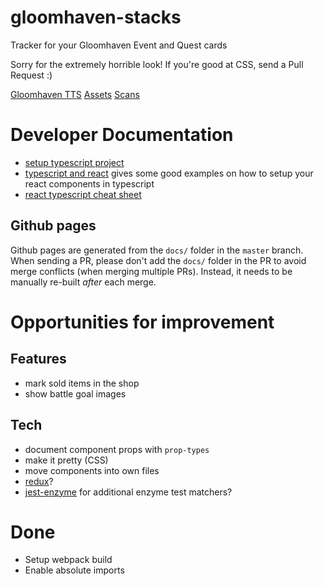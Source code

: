 # gloomhaven-stacks
Tracker for your Gloomhaven Event and Quest cards

Sorry for the extremely horrible look! If you're good at CSS, send a Pull Request :)

[Gloomhaven TTS](https://github.com/saizai/gloomhaven_tts/)
[Assets](https://drive.google.com/drive/folders/1SiXb3u2mJbN-Dg2j3Rb-y5amnRJSXIDc)
[Scans](https://github.com/any2cards/gloomhaven)

# Developer Documentation

* [setup typescript project](https://medium.com/@mateuszsokola/configuring-react-16-jest-enzyme-typescript-7122e1a1e6e8)
* [typescript and react](https://levelup.gitconnected.com/ultimate-react-component-patterns-with-typescript-2-8-82990c516935)
  gives some good examples on how to setup your react components in typescript
* [react typescript cheat sheet](https://github.com/sw-yx/react-typescript-cheatsheet)

## Github pages

Github pages are generated from the `docs/` folder in the `master` branch.
When sending a PR, please don't add the `docs/` folder in the PR to avoid
merge conflicts (when merging multiple PRs). Instead, it needs to be manually
re-built _after_ each merge.

# Opportunities for improvement
## Features
* mark sold items in the shop
* show battle goal images

## Tech
* document component props with `prop-types`
* make it pretty (CSS)
* move components into own files
* [redux](https://redux.js.org/)?
* [jest-enzyme](https://github.com/FormidableLabs/enzyme-matchers/tree/master/packages/jest-enzyme) for additional enzyme test matchers?

# Done
* Setup webpack build
* Enable absolute imports

